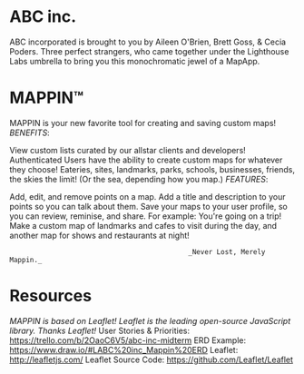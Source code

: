 # ABC inc. #
ABC incorporated is brought to you by Aileen O'Brien, Brett Goss, & Cecia Poders. Three perfect strangers, who came together under the Lighthouse Labs umbrella to bring you this monochromatic jewel of a MapApp.


# MAPPIN™ #
MAPPIN is your new favorite tool for creating and saving custom maps! 
_BENEFITS_:

View custom lists curated by our allstar clients and developers!
Authenticated Users have the ability to create custom maps for whatever they choose! Eateries, sites, landmarks, parks, schools, businesses, friends, the skies the limit! (Or the sea, depending how you map.)
_FEATURES_:

Add, edit, and remove points on a map. Add a title and description to your points so you can talk about them. Save your maps to your user profile, so you can review, reminise, and share. For example: You're going on a trip! Make a custom map of landmarks and cafes to visit during the day, and another map for shows and restaurants at night! 

                                                _Never Lost, Merely Mappin._


# Resources #
_MAPPIN is based on Leaflet! Leaflet is the leading open-source JavaScript library. Thanks Leaflet!_
User Stories & Priorities: https://trello.com/b/2OaoC6V5/abc-inc-midterm
ERD Example: https://www.draw.io/#LABC%20inc_Mappin%20ERD
Leaflet: http://leafletjs.com/
Leaflet Source Code: https://github.com/Leaflet/Leaflet

